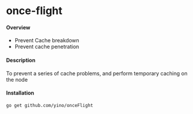 # once-flight

#### Overview
- Prevent Cache breakdown
- Prevent cache penetration

#### Description
To prevent a series of cache problems, and perform temporary caching on the node

#### Installation
```azure
go get github.com/yino/onceFlight
```
